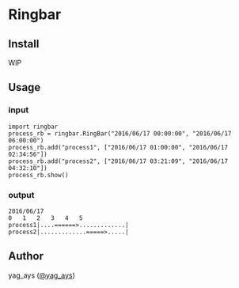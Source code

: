 # Ringbar



## Install

WIP

## Usage

### input

```
import ringbar
process_rb = ringbar.RingBar("2016/06/17 00:00:00", "2016/06/17 06:00:00")
process_rb.add("process1", ["2016/06/17 01:00:00", "2016/06/17 02:34:56"])
process_rb.add("process2", ["2016/06/17 03:21:09", "2016/06/17 04:32:10"])
process_rb.show()
```

### output

```
2016/06/17
0   1   2   3   4   5
process1|....======>.............|
process2|.............=====>.....|
```

## Author

yag_ays ([@yag_ays](https://twitter.com/yag_ays))
